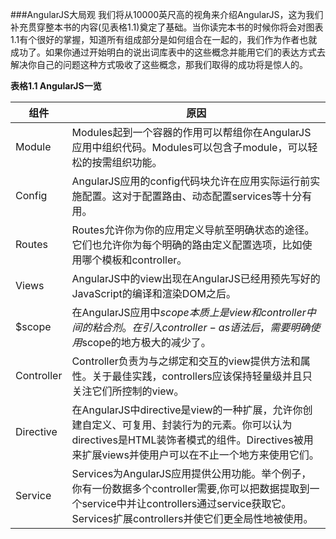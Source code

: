 ###AngularJS大局观
我们将从10000英尺高的视角来介绍AngularJS，这为我们补充贯穿整本书的内容(见表格1.1)奠定了基础。当你读完本书的时候你将会对图表1.1有个很好的掌握，知道所有组成部分是如何组合在一起的，我们作为作者也就成功了。如果你通过开始明白的说出词库表中的这些概念并能用它们的表达方式去解决你自己的问题这种方式吸收了这些概念，那我们取得的成功将是惊人的。

**表格1.1 AngularJS一览**<br>

| 组件           |          原因          |
| ------------- | --------------------- |
| Module        | Modules起到一个容器的作用可以帮组你在AngularJS应用中组织代码。Modules可以包含子module，可以轻松的按需组织功能。|
| Config        | AngularJS应用的config代码块允许在应用实际运行前实施配置。这对于配置路由、动态配置services等十分有用。|
| Routes        | Routes允许你为你的应用定义导航至明确状态的途径。它们也允许你为每个明确的路由定义配置选项，比如使用哪个模板和controller。|
| Views         | AngularJS中的view出现在AngularJS已经用预先写好的JavaScript的编译和渲染DOM之后。|
| $scope        | 在AngularJS应用中$scope本质上是view和controller中间的粘合剂。在引入controller-as语法后，需要明确使用$scope的地方极大的减少了。|
| Controller    | Controller负责为与之绑定和交互的view提供方法和属性。关于最佳实践，controllers应该保持轻量级并且只关注它们所控制的view。|
| Directive     | 在AngularJS中directive是view的一种扩展，允许你创建自定义、可复用、封装行为的元素。你可以认为directives是HTML装饰者模式的组件。Directives被用来扩展views并使用户可以在不止一个地方来使用它们。|
| Service       | Services为AngularJS应用提供公用功能。举个例子，你有一份数据多个controller需要,你可以把数据提取到一个service中并让controllers通过service获取它。Services扩展controllers并使它们更全局性地被使用。|


